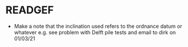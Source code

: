 # READGEF
- Make a note that the inclination used refers to the ordnance datum or whatever
e.g. see problem with Delft pile tests and email to dirk on 01/03/21
